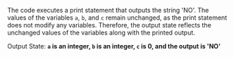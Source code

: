 The code executes a print statement that outputs the string 'NO'. The values of the variables `a`, `b`, and `c` remain unchanged, as the print statement does not modify any variables. Therefore, the output state reflects the unchanged values of the variables along with the printed output.

Output State: **`a` is an integer, `b` is an integer, `c` is 0, and the output is 'NO'**